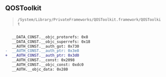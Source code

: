 ## QOSToolkit

> `/System/Library/PrivateFrameworks/QOSToolkit.framework/QOSToolkit`

```diff

   __DATA_CONST.__objc_protorefs: 0x8
   __DATA_CONST.__objc_superrefs: 0x18
   __AUTH_CONST.__auth_got: 0x730
-  __AUTH_CONST.__auth_ptr: 0x3e8
+  __AUTH_CONST.__auth_ptr: 0x3d0
   __AUTH_CONST.__const: 0x2098
   __AUTH_CONST.__objc_const: 0xdc0
   __AUTH.__objc_data: 0x280

```
